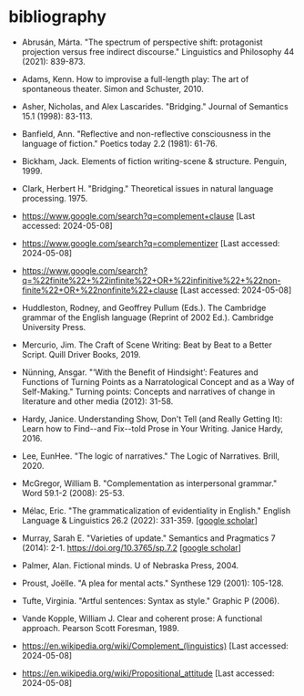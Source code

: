 

# bibliography

* Abrusán, Márta. "The spectrum of perspective shift: protagonist projection versus free indirect discourse." Linguistics and Philosophy 44 (2021): 839-873.

* Adams, Kenn. How to improvise a full-length play: The art of spontaneous theater. Simon and Schuster, 2010.

* Asher, Nicholas, and Alex Lascarides. "Bridging." Journal of Semantics 15.1 (1998): 83-113.

* Banfield, Ann. "Reflective and non-reflective consciousness in the language of fiction." Poetics today 2.2 (1981): 61-76.

* Bickham, Jack. Elements of fiction writing-scene & structure. Penguin, 1999.

* Clark, Herbert H. "Bridging." Theoretical issues in natural language processing. 1975.

* https://www.google.com/search?q=complement+clause [Last accessed: 2024-05-08]

* https://www.google.com/search?q=complementizer [Last accessed: 2024-05-08]

* https://www.google.com/search?q=%22finite%22+%22infinite%22+OR+%22infinitive%22+%22non-finite%22+OR+%22nonfinite%22+clause [Last accessed: 2024-05-08]

* Huddleston, Rodney, and Geoffrey Pullum (Eds.). The Cambridge grammar of the English language (Reprint of 2002 Ed.). Cambridge University Press.

* Mercurio, Jim. The Craft of Scene Writing: Beat by Beat to a Better Script. Quill Driver Books, 2019.

* Nünning, Ansgar. "‘With the Benefit of Hindsight’: Features and Functions of Turning Points as a Narratological Concept and as a Way of Self-Making." Turning points: Concepts and narratives of change in literature and other media (2012): 31-58.

* Hardy, Janice. Understanding Show, Don't Tell (and Really Getting It): Learn how to Find--and Fix--told Prose in Your Writing. Janice Hardy, 2016.

* Lee, EunHee. "The logic of narratives." The Logic of Narratives. Brill, 2020.

* McGregor, William B. "Complementation as interpersonal grammar." Word 59.1-2 (2008): 25-53.

* Mélac, Eric. "The grammaticalization of evidentiality in English." English Language & Linguistics 26.2 (2022): 331-359. [<a href="https://scholar.google.com/scholar?hl=en&as_sdt=0%2C50&q=M%C3%A9lac%2C+Eric.+%22The+grammaticalization+of+evidentiality+in+English.%22+English+Language+%26+Linguistics+26.2+%282022%29%3A+331-359.&btnG=">google scholar</a>]

* Murray, Sarah E. "Varieties of update." Semantics and Pragmatics 7 (2014): 2-1. https://doi.org/10.3765/sp.7.2 [<a href="https://scholar.google.com/scholar?hl=en&as_sdt=0%2C50&q=Murray%2C+Sarah+E.+%22Varieties+of+update.%22+Semantics+and+Pragmatics+7+%282014%29%3A+2-1.&btnG=">google scholar</a>]

* Palmer, Alan. Fictional minds. U of Nebraska Press, 2004.

* Proust, Joëlle. "A plea for mental acts." Synthese 129 (2001): 105-128.

* Tufte, Virginia. "Artful sentences: Syntax as style." Graphic P (2006).

* Vande Kopple, William J. Clear and coherent prose: A functional approach. Pearson Scott Foresman, 1989.

* https://en.wikipedia.org/wiki/Complement_(linguistics) [Last accessed: 2024-05-08]

* https://en.wikipedia.org/wiki/Propositional_attitude [Last accessed: 2024-05-08]